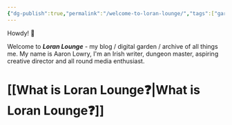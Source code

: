```yaml
---
{"dg-publish":true,"permalink":"/welcome-to-loran-lounge/","tags":["gardenEntry"],"created":"2025-05-30T15:12:28.147+02:00","updated":"2025-06-10T00:41:55.968+02:00"}
---
```


Howdy! 👋

Welcome to ***Loran Lounge*** - my blog / digital garden / archive of all things me. My name is Aaron Lowry, I'm an Irish writer, dungeon master, aspiring creative director and all round media enthusiast.
# [[What is Loran Lounge❓\|What is Loran Lounge❓]]
